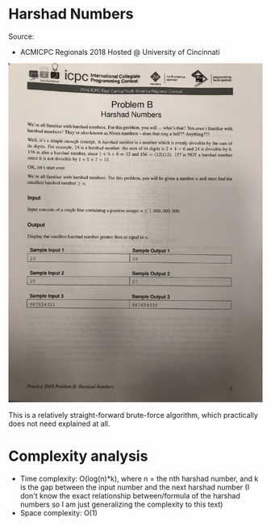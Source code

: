# Harshad Numbers

Source:

 - ACMICPC Regionals 2018 Hosted @ University of Cincinnati

![harshad numbers problem statement picture](./harshadNumbers.jpg)

This is a relatively straight-forward brute-force algorithm, which
practically does not need explained at all.

# Complexity analysis

 - Time complexity: O(log(n)\*k), where n = the nth harshad number, and k is the
   gap between the input number and the next harshad number (I don't know the exact
   relationship between/formula of the harshad numbers so I am just generalizing the
   complexity to this text)
 - Space complexity: O(1)

